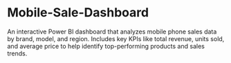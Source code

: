 # Mobile-Sale-Dashboard
An interactive Power BI dashboard that analyzes mobile phone sales data by brand, model, and region. Includes key KPIs like total revenue, units sold, and average price to help identify top-performing products and sales trends.
